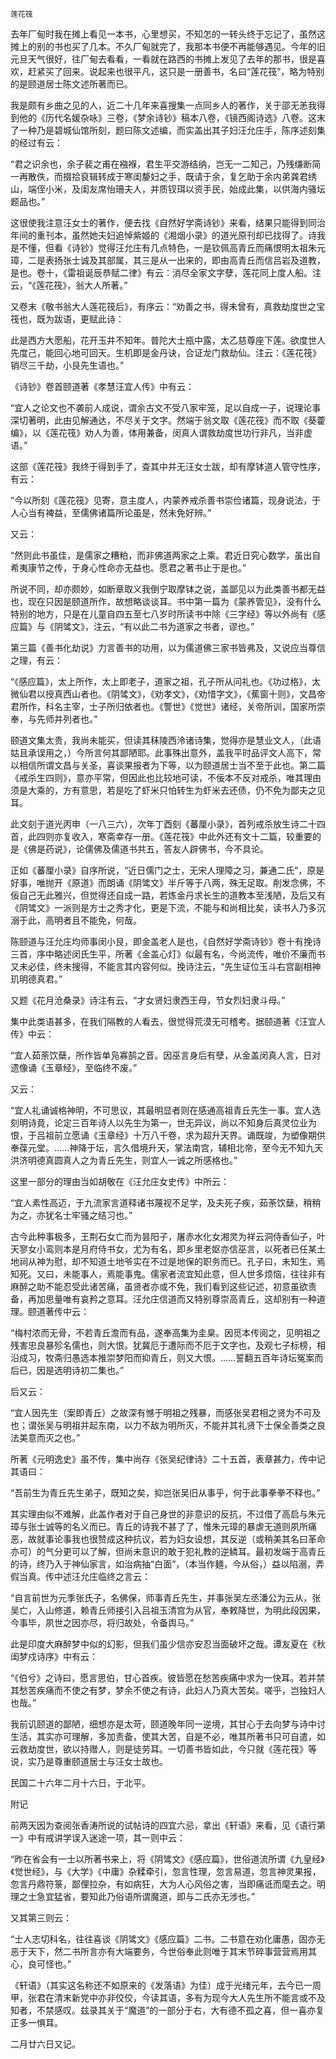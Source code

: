     莲花筏 

   去年厂甸时我在摊上看见一本书，心里想买，不知怎的一转头终于忘记了，虽然这摊上的别的书也买了几本。不久厂甸就完了，我那本书便不再能够遇见。今年的旧元旦天气很好，往厂甸去看看，一看就在路西的书摊上发见了去年的那书，很是喜欢，赶紧买了回来。说起来也很平凡，这只是一册善书，名曰“莲花筏”，略为特别的是颐道居士陈文述所著而已。

   我是颇有乡曲之见的人，近二十几年来喜搜集一点同乡人的著作，关于邵无恙我得到他的《历代名媛杂咏》三卷，《梦余诗钞》稿本八卷，《镜西阁诗选》八卷。这末了一种乃是碧城仙馆所刻，题曰陈文述编，而实盖出其子妇汪允庄手，陈序述刻集的经过有云：

   “君之识余也，余子裴之甫在襁褓，君生平交游结纳，岂无一二知己，乃残缣断简一再散佚，而掇拾裒辑转成于寒闺嫠妇之手，既请于余，复乞助于余内弟龚君绣山，端侄小米，及闺友席怡珊夫人，并质钗珥以资手民，始成此集，以供海内骚坛题品也。”

   这很使我注意汪女士的著作，便去找《自然好学斋诗钞》来看，结果只能得到同治年间的重刊本，虽然她夫妇追悼紫姬的《湘烟小录》的道光原刊却已找得了。诗我是不懂，但看《诗钞》觉得汪允庄有几点特色，一是钦佩高青丘而痛恨明太祖朱元璋，二是表扬张士诚及其部属，其三是从一出来的，即由高青丘而信吕岩及道教，是也。卷十，《雷祖诞辰恭赋二律》有云：消尽全家文字孽，莲花同上度人船。注云，“《莲花筏》，翁大人所著。”

   又卷末《敬书翁大人莲花筏后》，有序云：“劝善之书，得未曾有，真救劫度世之宝筏也，既为跋语，更赋此诗：

   此是西方大愿船，花开玉井不知年。普陀大士瓶中露，太乙慈尊座下莲。欲度世人先度己，能回心地可回天。生机即是金丹诀，合证龙门救劫仙。注云：《莲花筏》销尽三千劫，小艮先生语也。”

   《诗钞》卷首颐道著《孝慧汪宜人传》中有云：

   “宜人之论文也不袭前人成说，谓余古文不受八家牢笼，足以自成一子，说理论事深切著明，此由见解通达，不尽关于文字。然端于翁文取《莲花筏》而不取《葵藿编》，以《莲花筏》劝人为善，体用兼备，闵真人谓救劫度世功行非凡，当非虚语。”

   这部《莲花筏》我终于得到手了，查其中并无汪女士跋，却有摩钵道人管守性序，有云：

   “今以所刻《莲花筏》见寄，意主度人，内蒙养戒杀善书崇俭诸篇，现身说法，于人心当有裨益，至儒佛诸篇所论虽是，然未免好辨。”

   又云：

   “然则此书虽佳，是儒家之糟粕，而非佛道两家之上乘。君近日究心数学，虽出自希夷康节之传，于身心性命亦无益也。愿君之著书止于是也。”

   所说不同，却亦颇妙，如断章取义我倒宁取摩钵之说，盖鄙见以为此类善书都无益也，现在只因是颐道所作，故想略谈谈耳。书中第一篇为《蒙养管见》，没有什么特别的地方，只是在儿童自四五至七八岁时所读书中除《三字经》等以外尚有《感应篇》与《阴骘文》，注云，“有以此二书为道家之书者，谬也。”

   第三篇《善书化劫说》力言善书的功用，以为儒道佛三家书皆弗及，又说应当尊信之理，有云：

   “《感应篇》，太上所作，太上即老子，道家之祖，孔子所从问礼也。《功过格》，太微仙君以授真西山者也。《阴骘文》，《劝孝文》，《劝惜字文》，《蕉窗十则》，文昌帝君所作，科名主宰，士子所归依者也。《警世》《觉世》诸经，关帝所训，国家所崇奉，与先师并列者也。”

   颐道文集太贵，我尚未能买，但读其秣陵西泠诸诗集，觉得亦是慧业文人，（此语姑且承误用之，）今所言何其鄙陋耶。此事殊出意外，盖我平时品评文人高下，常以相信所谓文昌与关圣，喜谈果报者为下等，以为颐道居士当不至于此也。第二篇《戒杀生四则》，意亦平常，但因此也比较地可读，不佞本不反对戒杀，唯其理由须是大乘的，方有意思，若是吃了虾米只怕转生为虾米去还债，仍不免为鄙夫之见耳。

   此文刻于道光丙申（一八三六），次年丁酉刻《蕃厘小录》，首列戒杀放生诗二十四首，此四则亦复收入，寒斋幸存一册。《莲花筏》中此外还有文十二篇，较重要的是《佛是药说》，论儒佛及儒道书共五，答友人辟佛书，今不具论。

   正如《蕃厘小录》自序所说，“近日儒门之士，无宋人理障之习，兼通二氏”，原是好事，唯抛开《原道》而朗诵《阴骘文》半斤等于八两，殊无足取。削发念佛，不佞自己无此雅兴，但觉得还自成一路，若炼金丹求长生的道教本至浅陋，及后又有《阴骘文》一派则是方士之秀才化，更是下流，不能与和尚相比矣，读书人乃多沉溺于此，高明者且不能免，何哉。

   陈颐道与汪允庄均师事闵小艮，即金盖老人是也，《自然好学斋诗钞》卷十有挽诗三首，序中略述闵氏生平，所著《金盖心灯》似最有名，今尚流传，唯价不廉而书又未必佳，终未搜得，不能言其内容何似。挽诗注云，“先生证位玉斗右宫副相神玑明德真君。”

   又题《花月沧桑录》诗注有云，“才女贤妇隶西王母，节女烈妇隶斗母。”

   集中此类语甚多，在我们隔教的人看去，很觉得荒漠无可稽考。据颐道著《汪宜人传》中云：

   “宜人茹荼饮蘖，所作皆单凫寡鹄之音。因巫言身后有孽，从金盖闵真人言，日对遗像诵《玉章经》，至临终不废。”

   又云：

   “宜人礼诵诚格神明，不可思议，其最明显者则在感通高祖青丘先生一事。宜人选刻明诗竟，论定三百年诗人以先生为第一，世无异议，尚以不知身后真灵位业为恨，于吕祖前立愿诵《玉章经》十万八千卷，求为超升天界。诵既竣，为塑像期供奉葆元堂。……神降于坛，言久借境升天，掌法南宫，辅相北帝，至今无不知九天洪济明德真圆真人之为青丘先生，则宜人一诚之所感格也。”

   这里一部分的理由当如胡敬在《汪允庄女史传》中所云：

   “宜人素性高迈，于九流家言道释诸书蔑视不足学，及夫死子疾，茹荼饮蘖，稍稍为之，亦犹名士牢骚之结习也。”

   古今此种事极多，王荆石女亡而为昙阳子，屠赤水化女湘灵为祥云洞侍香仙子，叶天寥女小鸾则本是月府侍书女，尤为有名，即乡里老妪亦信巫言，以死者已任某土地祠从神为慰，却不知道土地爷实在不过是地保的职务而已。孔子曰，未知生，焉知死。又曰，未能事人，焉能事鬼。儒家者流宜知此意，但人世多烦恼，往往非有麻醉之助不能忍受此诸苦痛，虽贤者亦或不免，我们看到这些记述，初意虽欲责备，再加思量唯有哀矜之意耳。汪允庄信道而又特别尊崇高青丘，这却别有一种道理。颐道著传中云：

   “梅村浓而无骨，不若青丘澹而有品，遂奉高集为圭臬。因觅本传阅之，见明祖之残害忠良暴殄名儒也，则大恨。犹冀厄于遭际而不厄于文字也，及观七子标榜，相沿成习，牧斋归愚选本推崇梦阳而抑青丘，则又大恨。……誓翻五百年诗坛冤案而后已，因是选明诗初二集也。”

   后又云：

   “宜人因先生（案即青丘）之故深有憾于明祖之残暴，而感张吴君相之贤为不可及也；谓张吴与明祖并起东南，以力不敌为明所灭，不能并其礼贤下士保全善类之良法美意而灭之也。”

   所著《元明逸史》虽不传，集中尚存《张吴纪律诗》二十五首，表章甚力，传中记其语曰：

   “吾前生为青丘先生弟子，既知之矣，抑岂张吴旧从事乎，何于此事拳拳不释也。”

   其实理由似不难解，此盖作者对于自己身世的非意识的反抗，不过借了高启与朱元璋与张士诚等的名义而已。青丘的诗我不甚了了，惟朱元璋的暴虐无道则夙所痛恶，故就事论事我也很赞成这种抗议，若为妇女设想，其反逆（或稍美其名曰革命亦可）的气分更可以了解，但尚未意识的敢于犯礼教的逆鳞耳。最初发端于高青丘的诗，终乃入于神仙家言，如治病抽“白面”，（本当作麺，今从俗，）益以陷溺，弄假当真。传中述汪允庄临终之言云：

   “自言前世为元季张氏子，名佛保，师事青丘先生，并事张吴左丞潘公为云从，张吴亡，入山修道，赖青丘师接引入吕祖玉清宫为从官，奉敕降世，为明此段因果，今事毕，夙世之因亦尽，将归故处，令备舆马。”

   此是印度大麻醉梦中似的幻影，但我们虽少信亦安忍当面破坏之哉。谭友夏在《秋闺梦戍诗序》中有云：

   “《伯兮》之诗曰，愿言思伯，甘心首疾。彼皆愿在愁苦疾痛中求为一快耳。若并禁其愁苦疾痛而不使之有梦，梦余不使之有诗，此妇人乃真大苦矣。嗟乎，岂独妇人也哉。”

   我前讥颐道的鄙陋，细想亦是太苛，颐道晚年同一逆境，其甘心于去向梦与诗中讨生活，其实亦可理解，多加责备，使其大苦，自是不必，唯其所著书只可自遣，如云救劫度世，欲以持赠人，则是徒劳耳。一切善书皆如此，今只就《莲花筏》等说，实乃是尊重颐道居士与汪女士故也。

   民国二十六年二月十六日，于北平。

   附记

   前两天因为查阅张香涛所说的试帖诗的四宜六忌，拿出《轩语》来看，见《语行第一》中有戒讲学误入迷途一项，其一则中云：

   “昨在省会有一士以所著书来上，将《阴骘文》《感应篇》，世俗道流所谓《九皇经》《觉世经》，与《大学》《中庸》杂糅牵引，忽言性理，忽言易道，忽言神灵果报，忽言丹鼎符箓，鄙俚拉杂，有如病狂，大为人心风俗之害，当即痛诋而麾去之。明理之士急宜猛省，要知此乃俗语所谓魔道，即与二氏亦无涉也。”

   又其第三则云：

   “士人志切科名，往往喜谈《阴骘文》《感应篇》二书。二书意在劝化庸愚，固亦无恶于天下，然二书所言亦有大端要务，今世俗奉此则唯于其末节碎事营营焉用其心，良可怪也。”

   《轩语》（其实这名称还不如原来的《发落语》为佳）成于光绪元年，去今已一周甲，张君在清末新党中亦非佼佼，今读其语，多有为现今大人先生所不能言或不及知者，不禁感叹。兹录其关于“魔道”的一部分于右，大有德不孤之喜，但一喜亦复正多一惧耳。

   二月廿六日又记。

